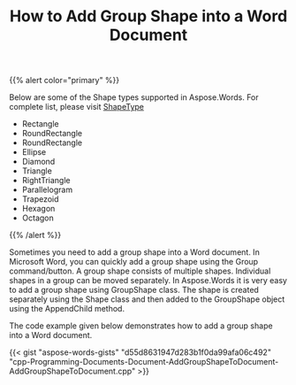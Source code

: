 ﻿---
title: How to Add Group Shape into a Word Document
description: "Grouping and ungrouping shapes using Aspose.Words for C++."
type: docs
weight: 250
url: /cpp/how-to-add-group-shape-into-a-word-document/
---

{{% alert color="primary" %}} 

Below are some of the Shape types supported in Aspose.Words. For complete list, please visit [ShapeType](https://apireference.aspose.com/words/cpp/namespace/aspose.words.drawing#shapetype)

- Rectangle
- RoundRectangle
- RoundRectangle
- Ellipse
- Diamond
- Triangle
- RightTriangle
- Parallelogram
- Trapezoid
- Hexagon
- Octagon

{{% /alert %}} 

Sometimes you need to add a group shape into a Word document. In Microsoft Word, you can quickly add a group shape using the Group command/button. A group shape consists of multiple shapes. Individual shapes in a group can be moved separately. In Aspose.Words it is very easy to add a group shape using GroupShape class. The shape is created separately using the Shape class and then added to the GroupShape object using the AppendChild method.

The code example given below demonstrates how to add a group shape into a Word document.

{{< gist "aspose-words-gists" "d55d8631947d283b1f0da99afa06c492" "cpp-Programming-Documents-Document-AddGroupShapeToDocument-AddGroupShapeToDocument.cpp" >}}
